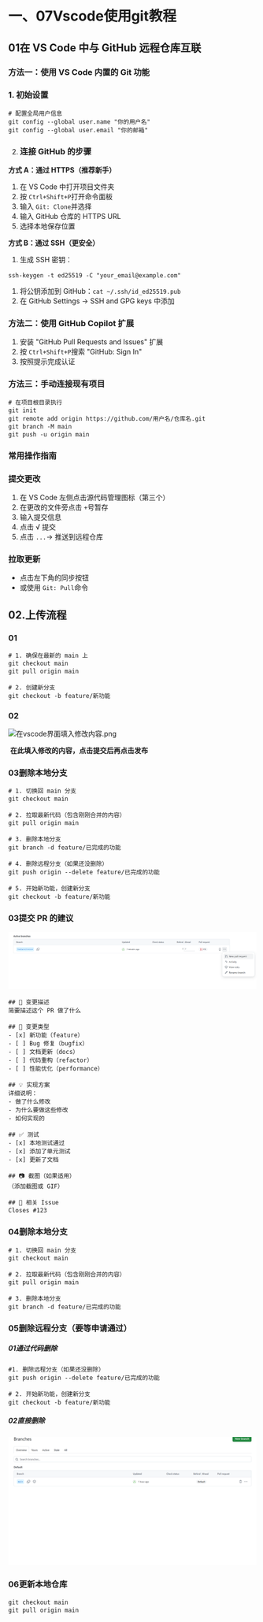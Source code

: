 # 一、07Vscode使用git教程

## 01在 VS Code 中与 GitHub 远程仓库互联

### 方法一：使用 VS Code 内置的 Git 功能

### 1. 初始设置

```
# 配置全局用户信息
git config --global user.name "你的用户名"
git config --global user.email "你的邮箱"
```

2. ### 连接 GitHub 的步骤

**方式 A：通过 HTTPS（推荐新手）**

1. 在 VS Code 中打开项目文件夹
2. 按 `Ctrl+Shift+P`打开命令面板
3. 输入 `Git: Clone`并选择
4. 输入 GitHub 仓库的 HTTPS URL
5. 选择本地保存位置

**方式 B：通过 SSH（更安全）**

1. 生成 SSH 密钥：

```
ssh-keygen -t ed25519 -C "your_email@example.com"
```

1. 将公钥添加到 GitHub：`cat ~/.ssh/id_ed25519.pub`
2. 在 GitHub Settings → SSH and GPG keys 中添加

### 方法二：使用 GitHub Copilot 扩展

1. 安装 "GitHub Pull Requests and Issues" 扩展
2. 按 `Ctrl+Shift+P`搜索 "GitHub: Sign In"
3. 按照提示完成认证

### 方法三：手动连接现有项目

```
# 在项目根目录执行
git init
git remote add origin https://github.com/用户名/仓库名.git
git branch -M main
git push -u origin main
```

### 常用操作指南

### 提交更改

1. 在 VS Code 左侧点击源代码管理图标（第三个）
2. 在更改的文件旁点击 `+`号暂存
3. 输入提交信息
4. 点击 √ 提交
5. 点击 `...`→ 推送到远程仓库

### 拉取更新

- 点击左下角的同步按钮
- 或使用 `Git: Pull`命令



## 02.上传流程

### 01

```
# 1. 确保在最新的 main 上
git checkout main
git pull origin main

# 2. 创建新分支
git checkout -b feature/新功能
```

### 02

![在vscode界面填入修改内容.png](/picture/在vscode界面填入修改内容.png)

​      **在此填入修改的内容，点击提交后再点击发布**

### 03删除本地分支

```
# 1. 切换回 main 分支
git checkout main

# 2. 拉取最新代码（包含刚刚合并的内容）
git pull origin main

# 3. 删除本地分支
git branch -d feature/已完成的功能

# 4. 删除远程分支（如果还没删除）
git push origin --delete feature/已完成的功能

# 5. 开始新功能，创建新分支
git checkout -b feature/新功能
```

### 03提交 PR 的建议

![建立PR.png](picture/建立PR.png)

```
## 📝 变更描述
简要描述这个 PR 做了什么

## 🎯 变更类型
- [x] 新功能（feature）
- [ ] Bug 修复（bugfix）
- [ ] 文档更新（docs）
- [ ] 代码重构（refactor）
- [ ] 性能优化（performance）

## 💡 实现方案
详细说明：
- 做了什么修改
- 为什么要做这些修改
- 如何实现的

## ✅ 测试
- [x] 本地测试通过
- [x] 添加了单元测试
- [x] 更新了文档

## 📷 截图（如果适用）
（添加截图或 GIF）

## 🔗 相关 Issue
Closes #123
```

### 04删除本地分支

```
# 1. 切换回 main 分支
git checkout main

# 2. 拉取最新代码（包含刚刚合并的内容）
git pull origin main

# 3. 删除本地分支
git branch -d feature/已完成的功能
```

### 05删除远程分支（要等申请通过）

##### 01通过代码删除

```
#1. 删除远程分支（如果还没删除）
git push origin --delete feature/已完成的功能

# 2. 开始新功能，创建新分支
git checkout -b feature/新功能
```



##### 02直接删除

![删除远程分支.png](picture/删除远程分支.png)



### 06更新本地仓库

```
git checkout main
git pull origin main
```

